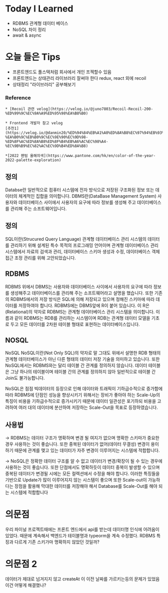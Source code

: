 # Today I Learned

- RDBMS 관계형 데이터 베이스
- NoSQL 차이 정리
- await & async

# 오늘 들은 Tips

- 프론트엔드도 풀스택처럼 회사에서 개인 프젝할수 있음
- 프론트엔드는 상태관리 라이브러리 잘써야 한다 redux, react 외에 recoil
- 상태정리 "라이브러리" 공부해보기

### Reference

    * [Recoil 관련 velog](https://velog.io/@juno7803/Recoil-Recoil-200-%ED%99%9C%EC%9A%A9%ED%95%98%EA%B8%B0)

    * Frontend 개발자 참고 velog
    [추천1](https://velog.io/@danmin20/%ED%94%84%EB%A1%A0%ED%8A%B8%EC%97%94%EB%93%9C-%EA%B0%9C%EB%B0%9C%EC%9E%90%EC%9D%98-%ED%8F%AC%ED%8A%B8%ED%8F%B4%EB%A6%AC%EC%98%A4-%EC%9B%B9%EC%82%AC%EC%9D%B4%ED%8A%B8)

    *[2022 팬텀 올해의색](https://www.pantone.com/hk/en/color-of-the-year-2022-palette-exploration)

## 정의

Databse란 일반적으로 컴퓨터 시스템에 전자 방식으로 저장된 구조화된 정보 또는 데이터의 체계적인 집합을 의미합니다.
DBMS란(DataBase Management System) 사용자와 데이터베이스 사이에서 사용자의 요구에 따라 정보를 생성해 주고 데이터베이스를 관리해 주는 소프트웨어입니다.

## 정의

SQL이란(Strucured Query Language) 관계형 데이터베이스 관리 시스템의 데이터를 관리하기 위해 설계된 특수 목적의 프로그래밍 언어이며 관계형 데이터베이스 관리 시스템에서 자료의 검색과 관리, 데이터베이스 스키마 생성과 수정, 데이터베이스 객체 접근 조정 관리를 위해 고안되었습니다.

## RDBMS

RDBMS
위에서 DBMS는 사용자와 데이터베이스 사이에서 사용자의 요구에 따라 정보를 생성해주고 데이터베이스를 관리해 주는 소프트웨어라고 설명을 했습니다. 또한 기존의 RDBMS에서의 저장 방식은 SQL에 의해 저장되고 있으며 정해진 스키마에 따라 데이터를 저장하여야 합니다. RDBMS에는 DBMS앞에 R이 붙어 있습니다. 이 R은(Relational)의 약자로 RDBMS는 관계형 데이터베이스 관리 시스템을 의미합니다. 이름과 같이 RDBMS는 RDB를 관리하는 시스템이며 RDB는 관계형 데이터 모델을 기초로 두고 모든 데이터를 2차원 테이블 형태로 표현하는 데이터베이스입니다.

## NOSQL

NoSQL
NoSQL이란(Not Only SQL)의 약자로 말 그대도 위에서 설명한 RDB 형태의 관계형 데이터베이스가 아닌 다른 형태의 데이터 저장 기술을 의미하고 있습니다. 또한 NoSQL에서는 RDBMS와는 달리 테이블 간 관계를 정의하지 않습니다. 데이터 테이블은 그냥 하나의 테이블이며 테이블 간의 관계를 정의하지 않아 일반적으로 테이블 간 Join도 불가능합니다.

NoSQL은 점점 빅데이터의 등장으로 인해 데이터와 트래픽이 기하급수적으로 증가함에 따라 RDBMS에 단점인 성능을 향상시키기 위해서는 장비가 좋아야 하는 Scale-Up의 특징이 비용을 기하급수적으로 증가시키기 때문에 데이터 일관성은 포기하되 비용을 고려하여 여러 대의 데이터에 분산하여 저장하는 Scale-Out을 목표로 등장하였습니다.

## 사용법

-> RDBMS는 데이터 구조가 명확하며 변경 될 여지가 없으며 명확한 스키마가 중요한 경우 사용하는 것이 좋습니다. 또한 중복된 데이터가 없어(데이터 무결성) 변경이 용이하기 때문에 관계를 맺고 있는 데이터가 자주 변경이 이루어지는 시스템에 적합합니다.

-> NoSQL은 정확한 데이터 구조를 알 수 없고 데이터가 변경/확장이 될 수 있는 경우에 사용하는 것이 좋습니다. 또한 단점에서도 명확하듯이 데이터 중복이 발생할 수 있으며 중복된 데이터가 변경될 시에는 모든 컬렉션에서 수정을 해야 합니다. 이러한 특징들을 기반으로 Update가 많이 이루어지지 않는 시스템이 좋으며 또한 Scale-out이 가능하다는 장점을 활용해 막대한 데이터를 저장해야 해서 Database를 Scale-Out를 해야 되는 시스템에 적합합니다

# 의문점

우리 파이널 프로젝트때에는 프론트 엔드에서 api를 받는데 데이터명 인식에 어려움이 있었다. 때문에 계속해서 백엔드가 테이블명과 typeorm을 계속 수정했다. RDBMS 특징과 다르게 기존 스키가마 명확하지 않았던 것일까?

# 의문점 2

데이터가 제대로 넘겨지지 않고 createAt 이 이전 날짜를 가르키는등의 문제가 있었음 이건 어떻게 해결했나?
